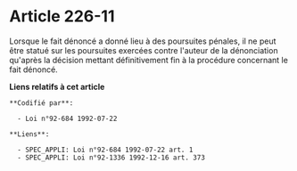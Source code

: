 # Article 226-11

Lorsque le fait dénoncé a donné lieu à des poursuites pénales, il ne peut être statué sur les poursuites exercées contre
l'auteur de la dénonciation qu'après la décision mettant définitivement fin à la procédure concernant le fait dénoncé.

**Liens relatifs à cet article**

	**Codifié par**:

	  - Loi n°92-684 1992-07-22

	**Liens**:

	  - SPEC_APPLI: Loi n°92-684 1992-07-22 art. 1
	  - SPEC_APPLI: Loi n°92-1336 1992-12-16 art. 373
